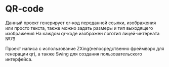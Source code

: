 
# QR-code
 
 Данный проект генерирует qr-код переданной ссылки, изображения или просто текста, также можно задать размеры и тип выходящего изображения
 На каждом qr-коде изображен логотип лицей-интерната №79
 
 Проект написа с использование ZXing(непосредственно фреймворк для генерации qr), а также Swing для создания пользовательского интерфейса.
